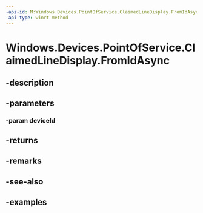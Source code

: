 ```yaml
---
-api-id: M:Windows.Devices.PointOfService.ClaimedLineDisplay.FromIdAsync(System.String)
-api-type: winrt method
---
```


<!-- Method syntax.
public IAsyncOperation<ClaimedLineDisplay> ClaimedLineDisplay.FromIdAsync(String deviceId)
-->

# Windows.Devices.PointOfService.ClaimedLineDisplay.FromIdAsync

## -description

## -parameters

### -param deviceId

## -returns

## -remarks

## -see-also

## -examples

